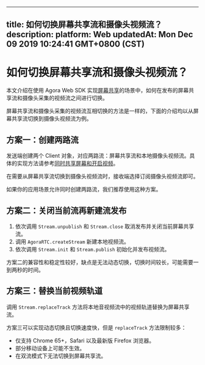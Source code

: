 
---
title: 如何切换屏幕共享流和摄像头视频流？
description: 
platform: Web
updatedAt: Mon Dec 09 2019 10:24:41 GMT+0800 (CST)
---
# 如何切换屏幕共享流和摄像头视频流？
本文介绍在使用 Agora Web SDK 实现[屏幕共享](https://docs.agora.io/cn/Interactive%20Broadcast/screensharing_web?platform=Web)的场景中，如何在发布的屏幕共享流和摄像头采集的视频流之间进行切换。

屏幕共享流和摄像头采集的视频流互相切换的方法是一样的，下面的介绍均以从屏幕共享流切换到摄像头视频流为例。

## 方案一：创建两路流

发送端创建两个 Client 对象，对应两路流：屏幕共享流和本地摄像头视频流。具体的实现方法请参考[同时共享屏幕和开启视频](https://docs.agora.io/cn/Interactive%20Broadcast/screensharing_web?platform=Web#a-namebotha同时共享屏幕和开启视频)。

在需要从屏幕共享流切换到摄像头视频流时，接收端选择订阅摄像头视频流即可。

如果你的应用场景允许同时创建两路流，我们推荐使用这种方案。

## 方案二：关闭当前流再新建流发布

1. 依次调用 `Stream.unpublish` 和 `Stream.close` 取消发布并关闭当前屏幕共享流。
2. 调用 `AgoraRTC.createStream` 新建本地视频流。
3. 依次调用 `Stream.init` 和 `Stream.publish` 初始化并发布视频流。

方案二的兼容性和稳定性较好，缺点是无法动态切换，切换时间较长，可能需要一到两秒的时间。

## 方案三：替换当前视频轨道

调用 `Stream.replaceTrack` 方法将本地音视频流中的视频轨道替换为屏幕共享流。

方案三可以实现动态切换且切换速度快，但是 `replaceTrack` 方法限制较多：

- 仅支持 Chrome 65+，Safari 以及最新版 Firefox 浏览器。
- 部分移动设备上可能不生效。
- 在双流模式下无法切换到屏幕共享流。
